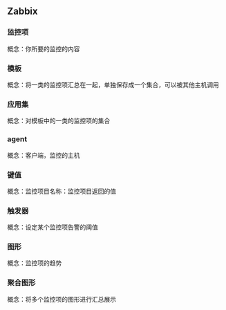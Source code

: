 ## Zabbix

### 监控项

概念：你所要的监控的内容

### 模板

概念：将一类的监控项汇总在一起，单独保存成一个集合，可以被其他主机调用

### 应用集

概念：对模板中的一类的监控项的集合

### agent

概念：客户端，监控的主机

### 键值

概念：监控项目名称：监控项目返回的值

### 触发器

概念：设定某个监控项告警的阈值

### 图形

概念：监控项的趋势

### 聚合图形

概念：将多个监控项的图形进行汇总展示



